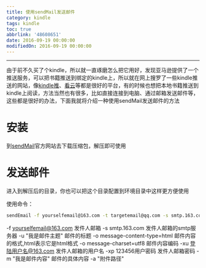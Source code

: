 ```yaml
---
title: 使用sendMail发送邮件
category: kindle
tags: kindle
toc: true
abbrlink: '48608651'
date: 2016-09-19 00:00:00
modifiedOn: 2016-09-19 00:00:00
---
```


------
由于前不久买了个kindle，所以就一直琢磨怎么把它用好，发现亚马逊提供了一个推送服务，可以把书籍推送到绑定的kindle上，所以就在网上搜罗了一些kindle推送的网站，像[kindle推][1]、[看云][2]等都是很好的平台，有的时候也想把本地书籍推送到kindle上阅读，方法当然也有很多，比如直接连接到电脑、通过邮箱发送邮件等，这些都是很好的办法，下面我就将介绍一种使用sendMail发送邮件的方法


<!--more-->

# 安装
到[sendMail][3]官方网站去下载压缩包，解压即可使用

# 发送邮件

进入到解压后的目录，你也可以把这个目录配置到环境目录中这样更方便使用

使用命令：

 ```bash
 sendEmail -f yourselfemail@163.com -t targetemail@qq.com -s smtp.163.com -u "我是邮件主题" -o message-content-type=html -o message-charset=utf8 -xu 登陆用户名@163.com -xp 123456用户密码  -m "我是邮件内容 -a "附件路径" -o message-charset=GB2312 -o message-header=GB2312
 ```
 -f yourselfemail@163.com  发件人邮箱
-s smtp.163.com       发件人邮箱的smtp服务器
-u "我是邮件主题"     邮件的标题
-o message-content-type=html   邮件内容的格式,html表示它是html格式
-o message-charset=utf8        邮件内容编码
-xu 登陆用户名@163.com          发件人邮箱的用户名
-xp 123456用户密码               发件人邮箱密码
-m "我是邮件内容"        邮件的具体内容
-a "附件路径"

  [1]: http://www.kindlepush.com/main
  [2]: http://www.kancloud.cn/
  [3]: http://caspian.dotconf.net/menu/Software/SendEmail/#download